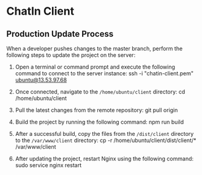 # ChatIn Client

## Production Update Process

When a developer pushes changes to the master branch, perform the following steps to update the project on the server:

1. Open a terminal or command prompt and execute the following command to connect to the server instance: ssh -i "chatin-client.pem" ubuntu@13.53.97.68

2. Once connected, navigate to the `/home/ubuntu/client` directory: cd /home/ubuntu/client

3. Pull the latest changes from the remote repository: git pull origin

4. Build the project by running the following command: npm run build

5. After a successful build, copy the files from the `/dist/client` directory to the `/var/www/client` directory: cp -r /home/ubuntu/client/dist/client/* /var/www/client

6. After updating the project, restart Nginx using the following command: sudo service nginx restart


